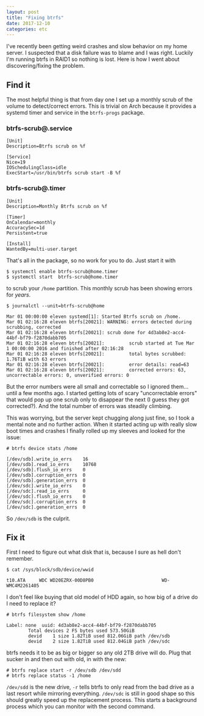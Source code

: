 ```yaml
---
layout: post
title: "Fixing btrfs"
date: 2017-12-10
categories: etc
---
```


I've recently been getting weird crashes and slow behavior on my home server. I
suspected that a disk failure was to blame and I was right. Luckily I'm running
btrfs in RAID1 so nothing is lost. Here is how I went about discovering/fixing
the problem.

## Find it ##

The most helpful thing is that from day one I set up a monthly scrub of the
volume to detect/correct errors. This is trivial on Arch because it provides a
systemd timer and service in the `btrfs-progs` package.

### btrfs-scrub@.service ###

    [Unit]
    Description=Btrfs scrub on %f
    
    [Service]
    Nice=19
    IOSchedulingClass=idle
    ExecStart=/usr/bin/btrfs scrub start -B %f

### btrfs-scrub@.timer ###

    [Unit]
    Description=Monthly Btrfs scrub on %f
    
    [Timer]
    OnCalendar=monthly
    AccuracySec=1d
    Persistent=true
    
    [Install]
    WantedBy=multi-user.target

That's all in the package, so no work for you to do. Just start it with

    $ systemctl enable btrfs-scrub@home.timer
    $ systemctl start  btrfs-scrub@home.timer

to scrub your `/home` partition. This monthly scrub has been showing errors for
_years_.

    $ journalctl --unit=btrfs-scrub@home

    Mar 01 00:00:00 eleven systemd[1]: Started Btrfs scrub on /home.
    Mar 01 02:16:28 eleven btrfs[20021]: WARNING: errors detected during scrubbing, corrected
    Mar 01 02:16:28 eleven btrfs[20021]: scrub done for 4d3ab8e2-acc4-44bf-bf79-f2870dabb705
    Mar 01 02:16:28 eleven btrfs[20021]:         scrub started at Tue Mar  1 00:00:00 2016 and finished after 02:16:28
    Mar 01 02:16:28 eleven btrfs[20021]:         total bytes scrubbed: 1.76TiB with 63 errors
    Mar 01 02:16:28 eleven btrfs[20021]:         error details: read=63
    Mar 01 02:16:28 eleven btrfs[20021]:         corrected errors: 63, uncorrectable errors: 0, unverified errors: 0

But the error numbers were all small and correctable so I ignored them... until
a few months ago. I started getting lots of scary "uncorrectable errors" that
would pop up one scrub only to disappear the next (I guess they got corrected?).
And the total number of errors was steadily climbing.

This was worrying, but the server kept chugging along just fine, so I took a
mental note and no further action. When it started acting up with really slow
boot times and crashes I finally rolled up my sleeves and looked for the issue:

    # btrfs device stats /home

    [/dev/sdb].write_io_errs    16
    [/dev/sdb].read_io_errs     10768
    [/dev/sdb].flush_io_errs    0
    [/dev/sdb].corruption_errs  0
    [/dev/sdb].generation_errs  0
    [/dev/sdc].write_io_errs    0
    [/dev/sdc].read_io_errs     0
    [/dev/sdc].flush_io_errs    0
    [/dev/sdc].corruption_errs  0
    [/dev/sdc].generation_errs  0

So `/dev/sdb` is the culprit.

## Fix it ##

First I need to figure out what disk that is, because I sure as hell don't
remember.

    $ cat /sys/block/sdb/device/wwid

    t10.ATA     WDC WD20EZRX-00D8PB0                         WD-WMC4M2261405

I don't feel like buying that old model of HDD again, so how big of a
drive do I need to replace it?

    # btrfs filesystem show /home

    Label: none  uuid: 4d3ab8e2-acc4-44bf-bf79-f2870dabb705
            Total devices 2 FS bytes used 573.50GiB
            devid    1 size 1.82TiB used 812.06GiB path /dev/sdb
            devid    2 size 1.82TiB used 812.04GiB path /dev/sdc

btrfs needs it to be as big or bigger so any old 2TB drive will do. Plug that
sucker in and then out with old, in with the new:

    # btrfs replace start -r /dev/sdb /dev/sdd
    # btrfs replace status -1 /home

`/dev/sdd` is the new drive, `-r` tells btrfs to only read from the bad drive as
a last resort while mirroring everything. `/dev/sdc` is still in good shape so
this should greatly speed up the replacement process. This starts a background
process which you can monitor with the second command.
